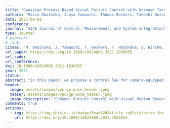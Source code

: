 ```yaml
---
title: "Gaussian Process Based Visual Pursuit Control with Unknown Target Motion Learning in Three Dimensions"
authors: "Marco Omainska, Junya Yamauchi, Thomas Beckers, Takeshi Hatanaka, Sandra Hirche and Masayuki Fujita"
date: 2021-06-01
conference:
journal: "SICE Journal of Control, Measurement, and System Integration"
type: Journal
# paperurl:
# link:
citeas: "M. Omainska, J. Yamauchi, T. Beckers, T. Hatanaka, S. Hirche, M. Fujita, “Gaussian process-based visual pursuit control with unknown target motion learning in three dimensions”, SICE Journal of Control, Measurement, and System Integration, Vol. 14, No. 1, pp. 116-127, 2021."
url_paper: https://doi.org/10.1080/18824889.2021.1936855
url_code:
url_conference:
doi: 10.1080/18824889.2021.1936855
year: 2021
status:
abstract: "In this paper, we propose a control law for camera-equipped drone networks to pursue a target rigid body with unknown motion based on distributed Gaussian process. First, we consider the situation where each drone has its own dataset, and learns the unknown target motion in a distributed manner. Second, we propose a control law using the distributed Gaussian processes, and show that the estimation and control errors are ultimately bounded. Furthermore, the effectiveness of the proposed method is verified first in simulations and then in real-world experiments with actual drones."
header:
  image: assets/images/vpc-gp-pose_header.jpeg
  teaser: assets/images/vpc-gp-pose_teaser.jpeg
  image_description: "Schema: Pursuit Control with Visual Motion Observer and 3D motion estimation from 2D camera images"
comments: true
actions:
  - img: https://img.shields.io/badge/Read%20Article-red?style=for-the-badge&logo=Adobe&logoColor=white
    url: https://doi.org/10.1080/18824889.2021.1936855
---
```

